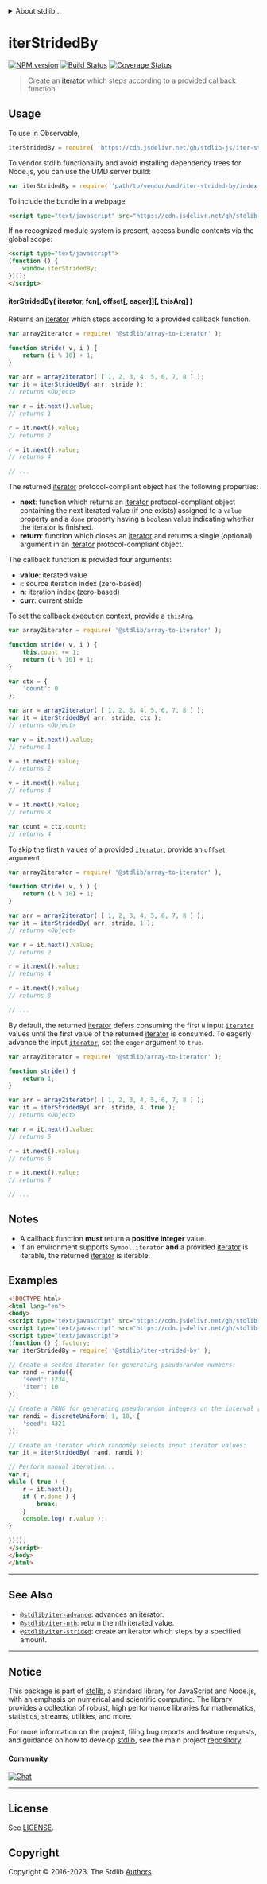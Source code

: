 <!--

@license Apache-2.0

Copyright (c) 2019 The Stdlib Authors.

Licensed under the Apache License, Version 2.0 (the "License");
you may not use this file except in compliance with the License.
You may obtain a copy of the License at

   http://www.apache.org/licenses/LICENSE-2.0

Unless required by applicable law or agreed to in writing, software
distributed under the License is distributed on an "AS IS" BASIS,
WITHOUT WARRANTIES OR CONDITIONS OF ANY KIND, either express or implied.
See the License for the specific language governing permissions and
limitations under the License.

-->


<details>
  <summary>
    About stdlib...
  </summary>
  <p>We believe in a future in which the web is a preferred environment for numerical computation. To help realize this future, we've built stdlib. stdlib is a standard library, with an emphasis on numerical and scientific computation, written in JavaScript (and C) for execution in browsers and in Node.js.</p>
  <p>The library is fully decomposable, being architected in such a way that you can swap out and mix and match APIs and functionality to cater to your exact preferences and use cases.</p>
  <p>When you use stdlib, you can be absolutely certain that you are using the most thorough, rigorous, well-written, studied, documented, tested, measured, and high-quality code out there.</p>
  <p>To join us in bringing numerical computing to the web, get started by checking us out on <a href="https://github.com/stdlib-js/stdlib">GitHub</a>, and please consider <a href="https://opencollective.com/stdlib">financially supporting stdlib</a>. We greatly appreciate your continued support!</p>
</details>

# iterStridedBy

[![NPM version][npm-image]][npm-url] [![Build Status][test-image]][test-url] [![Coverage Status][coverage-image]][coverage-url] <!-- [![dependencies][dependencies-image]][dependencies-url] -->

> Create an [iterator][mdn-iterator-protocol] which steps according to a provided callback function.

<!-- Section to include introductory text. Make sure to keep an empty line after the intro `section` element and another before the `/section` close. -->

<section class="intro">

</section>

<!-- /.intro -->

<!-- Package usage documentation. -->



<section class="usage">

## Usage

To use in Observable,

```javascript
iterStridedBy = require( 'https://cdn.jsdelivr.net/gh/stdlib-js/iter-strided-by@v0.1.0-umd/browser.js' )
```

To vendor stdlib functionality and avoid installing dependency trees for Node.js, you can use the UMD server build:

```javascript
var iterStridedBy = require( 'path/to/vendor/umd/iter-strided-by/index.js' )
```

To include the bundle in a webpage,

```html
<script type="text/javascript" src="https://cdn.jsdelivr.net/gh/stdlib-js/iter-strided-by@v0.1.0-umd/browser.js"></script>
```

If no recognized module system is present, access bundle contents via the global scope:

```html
<script type="text/javascript">
(function () {
    window.iterStridedBy;
})();
</script>
```

#### iterStridedBy( iterator, fcn\[, offset\[, eager]]\[, thisArg] )

Returns an [iterator][mdn-iterator-protocol] which steps according to a provided callback function.

```javascript
var array2iterator = require( '@stdlib/array-to-iterator' );

function stride( v, i ) {
    return (i % 10) + 1;
}

var arr = array2iterator( [ 1, 2, 3, 4, 5, 6, 7, 8 ] );
var it = iterStridedBy( arr, stride );
// returns <Object>

var r = it.next().value;
// returns 1

r = it.next().value;
// returns 2

r = it.next().value;
// returns 4

// ...
```

The returned [iterator][mdn-iterator-protocol] protocol-compliant object has the following properties:

-   **next**: function which returns an [iterator][mdn-iterator-protocol] protocol-compliant object containing the next iterated value (if one exists) assigned to a `value` property and a `done` property having a `boolean` value indicating whether the iterator is finished.
-   **return**: function which closes an [iterator][mdn-iterator-protocol] and returns a single (optional) argument in an [iterator][mdn-iterator-protocol] protocol-compliant object.

The callback function is provided four arguments:

-   **value**: iterated value
-   **i**: source iteration index (zero-based)
-   **n**: iteration index (zero-based)
-   **curr**: current stride

To set the callback execution context, provide a `thisArg`.

<!-- eslint-disable no-invalid-this -->

```javascript
var array2iterator = require( '@stdlib/array-to-iterator' );

function stride( v, i ) {
    this.count += 1;
    return (i % 10) + 1;
}

var ctx = {
    'count': 0
};

var arr = array2iterator( [ 1, 2, 3, 4, 5, 6, 7, 8 ] );
var it = iterStridedBy( arr, stride, ctx );
// returns <Object>

var v = it.next().value;
// returns 1

v = it.next().value;
// returns 2

v = it.next().value;
// returns 4

v = it.next().value;
// returns 8

var count = ctx.count;
// returns 4
```

To skip the first `N` values of a provided [`iterator`][mdn-iterator-protocol], provide an `offset` argument.

```javascript
var array2iterator = require( '@stdlib/array-to-iterator' );

function stride( v, i ) {
    return (i % 10) + 1;
}

var arr = array2iterator( [ 1, 2, 3, 4, 5, 6, 7, 8 ] );
var it = iterStridedBy( arr, stride, 1 );
// returns <Object>

var r = it.next().value;
// returns 2

r = it.next().value;
// returns 4

r = it.next().value;
// returns 8

// ...
```

By default, the returned [iterator][mdn-iterator-protocol] defers consuming the first `N` input [`iterator`][mdn-iterator-protocol] values until the first value of the returned [iterator][mdn-iterator-protocol] is consumed. To eagerly advance the input [`iterator`][mdn-iterator-protocol], set the `eager` argument to `true`.

```javascript
var array2iterator = require( '@stdlib/array-to-iterator' );

function stride() {
    return 1;
}

var arr = array2iterator( [ 1, 2, 3, 4, 5, 6, 7, 8 ] );
var it = iterStridedBy( arr, stride, 4, true );
// returns <Object>

var r = it.next().value;
// returns 5

r = it.next().value;
// returns 6

r = it.next().value;
// returns 7

// ...
```

</section>

<!-- /.usage -->

<!-- Package usage notes. Make sure to keep an empty line after the `section` element and another before the `/section` close. -->

<section class="notes">

## Notes

-   A callback function **must** return a **positive integer** value.
-   If an environment supports `Symbol.iterator` **and** a provided [iterator][mdn-iterator-protocol] is iterable, the returned [iterator][mdn-iterator-protocol] is iterable.

</section>

<!-- /.notes -->

<!-- Package usage examples. -->

<section class="examples">

## Examples

<!-- eslint no-undef: "error" -->

```html
<!DOCTYPE html>
<html lang="en">
<body>
<script type="text/javascript" src="https://cdn.jsdelivr.net/gh/stdlib-js/random-iter-randu@umd/browser.js"></script>
<script type="text/javascript" src="https://cdn.jsdelivr.net/gh/stdlib-js/random-base-discrete-uniform@umd/browser.js"></script>
<script type="text/javascript">
(function () {.factory;
var iterStridedBy = require( '@stdlib/iter-strided-by' );

// Create a seeded iterator for generating pseudorandom numbers:
var rand = randu({
    'seed': 1234,
    'iter': 10
});

// Create a PRNG for generating pseudorandom integers on the interval [1,10]:
var randi = discreteUniform( 1, 10, {
    'seed': 4321
});

// Create an iterator which randomly selects input iterator values:
var it = iterStridedBy( rand, randi );

// Perform manual iteration...
var r;
while ( true ) {
    r = it.next();
    if ( r.done ) {
        break;
    }
    console.log( r.value );
}

})();
</script>
</body>
</html>
```

</section>

<!-- /.examples -->

<!-- Section to include cited references. If references are included, add a horizontal rule *before* the section. Make sure to keep an empty line after the `section` element and another before the `/section` close. -->

<section class="references">

</section>

<!-- /.references -->

<!-- Section for related `stdlib` packages. Do not manually edit this section, as it is automatically populated. -->

<section class="related">

* * *

## See Also

-   <span class="package-name">[`@stdlib/iter-advance`][@stdlib/iter/advance]</span><span class="delimiter">: </span><span class="description">advances an iterator.</span>
-   <span class="package-name">[`@stdlib/iter-nth`][@stdlib/iter/nth]</span><span class="delimiter">: </span><span class="description">return the nth iterated value.</span>
-   <span class="package-name">[`@stdlib/iter-strided`][@stdlib/iter/strided]</span><span class="delimiter">: </span><span class="description">create an iterator which steps by a specified amount.</span>

</section>

<!-- /.related -->

<!-- Section for all links. Make sure to keep an empty line after the `section` element and another before the `/section` close. -->


<section class="main-repo" >

* * *

## Notice

This package is part of [stdlib][stdlib], a standard library for JavaScript and Node.js, with an emphasis on numerical and scientific computing. The library provides a collection of robust, high performance libraries for mathematics, statistics, streams, utilities, and more.

For more information on the project, filing bug reports and feature requests, and guidance on how to develop [stdlib][stdlib], see the main project [repository][stdlib].

#### Community

[![Chat][chat-image]][chat-url]

---

## License

See [LICENSE][stdlib-license].


## Copyright

Copyright &copy; 2016-2023. The Stdlib [Authors][stdlib-authors].

</section>

<!-- /.stdlib -->

<!-- Section for all links. Make sure to keep an empty line after the `section` element and another before the `/section` close. -->

<section class="links">

[npm-image]: http://img.shields.io/npm/v/@stdlib/iter-strided-by.svg
[npm-url]: https://npmjs.org/package/@stdlib/iter-strided-by

[test-image]: https://github.com/stdlib-js/iter-strided-by/actions/workflows/test.yml/badge.svg?branch=v0.1.0
[test-url]: https://github.com/stdlib-js/iter-strided-by/actions/workflows/test.yml?query=branch:v0.1.0

[coverage-image]: https://img.shields.io/codecov/c/github/stdlib-js/iter-strided-by/main.svg
[coverage-url]: https://codecov.io/github/stdlib-js/iter-strided-by?branch=main

<!--

[dependencies-image]: https://img.shields.io/david/stdlib-js/iter-strided-by.svg
[dependencies-url]: https://david-dm.org/stdlib-js/iter-strided-by/main

-->

[chat-image]: https://img.shields.io/gitter/room/stdlib-js/stdlib.svg
[chat-url]: https://app.gitter.im/#/room/#stdlib-js_stdlib:gitter.im

[stdlib]: https://github.com/stdlib-js/stdlib

[stdlib-authors]: https://github.com/stdlib-js/stdlib/graphs/contributors

[umd]: https://github.com/umdjs/umd
[es-module]: https://developer.mozilla.org/en-US/docs/Web/JavaScript/Guide/Modules

[deno-url]: https://github.com/stdlib-js/iter-strided-by/tree/deno
[umd-url]: https://github.com/stdlib-js/iter-strided-by/tree/umd
[esm-url]: https://github.com/stdlib-js/iter-strided-by/tree/esm
[branches-url]: https://github.com/stdlib-js/iter-strided-by/blob/main/branches.md

[stdlib-license]: https://raw.githubusercontent.com/stdlib-js/iter-strided-by/main/LICENSE

[mdn-iterator-protocol]: https://developer.mozilla.org/en-US/docs/Web/JavaScript/Reference/Iteration_protocols#The_iterator_protocol

<!-- <related-links> -->

[@stdlib/iter/advance]: https://github.com/stdlib-js/iter-advance/tree/umd

[@stdlib/iter/nth]: https://github.com/stdlib-js/iter-nth/tree/umd

[@stdlib/iter/strided]: https://github.com/stdlib-js/iter-strided/tree/umd

<!-- </related-links> -->

</section>

<!-- /.links -->

